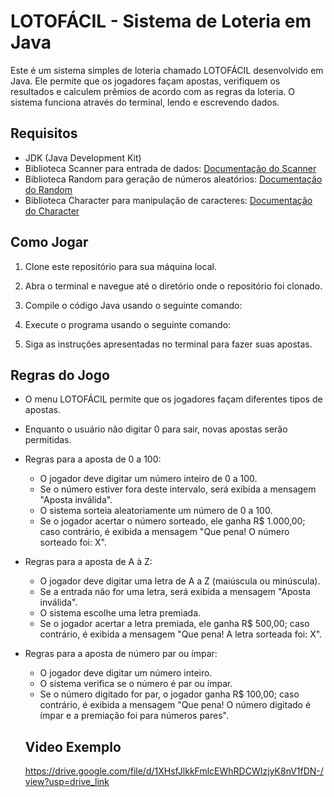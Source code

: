 # LOTOFÁCIL - Sistema de Loteria em Java

Este é um sistema simples de loteria chamado LOTOFÁCIL desenvolvido em Java. Ele permite que os jogadores façam apostas, verifiquem os resultados e calculem prêmios de acordo com as regras da loteria. O sistema funciona através do terminal, lendo e escrevendo dados.

## Requisitos

- JDK (Java Development Kit)
- Biblioteca Scanner para entrada de dados: [Documentação do Scanner](https://docs.oracle.com/javase/8/docs/api/java/util/Scanner.html)
- Biblioteca Random para geração de números aleatórios: [Documentação do Random](https://docs.oracle.com/javase/8/docs/api/java/util/Random.html)
- Biblioteca Character para manipulação de caracteres: [Documentação do Character](https://docs.oracle.com/javase/8/docs/api/java/lang/Character.html)

## Como Jogar

1. Clone este repositório para sua máquina local.
2. Abra o terminal e navegue até o diretório onde o repositório foi clonado.
3. Compile o código Java usando o seguinte comando:

4. Execute o programa usando o seguinte comando:

5. Siga as instruções apresentadas no terminal para fazer suas apostas.

## Regras do Jogo

- O menu LOTOFÁCIL permite que os jogadores façam diferentes tipos de apostas.
- Enquanto o usuário não digitar 0 para sair, novas apostas serão permitidas.
- Regras para a aposta de 0 a 100:
  - O jogador deve digitar um número inteiro de 0 a 100.
  - Se o número estiver fora deste intervalo, será exibida a mensagem "Aposta inválida".
  - O sistema sorteia aleatoriamente um número de 0 a 100.
  - Se o jogador acertar o número sorteado, ele ganha R$ 1.000,00; caso contrário, é exibida a mensagem "Que pena! O número sorteado foi: X".
- Regras para a aposta de A à Z:
  - O jogador deve digitar uma letra de A a Z (maiúscula ou minúscula).
  - Se a entrada não for uma letra, será exibida a mensagem "Aposta inválida".
  - O sistema escolhe uma letra premiada.
  - Se o jogador acertar a letra premiada, ele ganha R$ 500,00; caso contrário, é exibida a mensagem "Que pena! A letra sorteada foi: X".
- Regras para a aposta de número par ou ímpar:
  - O jogador deve digitar um número inteiro.
  - O sistema verifica se o número é par ou ímpar.
  - Se o número digitado for par, o jogador ganha R$ 100,00; caso contrário, é exibida a mensagem "Que pena! O número digitado é ímpar e a premiação foi para números pares".


  ## Video Exemplo
  https://drive.google.com/file/d/1XHsfJlkkFmlcEWhRDCWIzjyK8nV1fDN-/view?usp=drive_link





